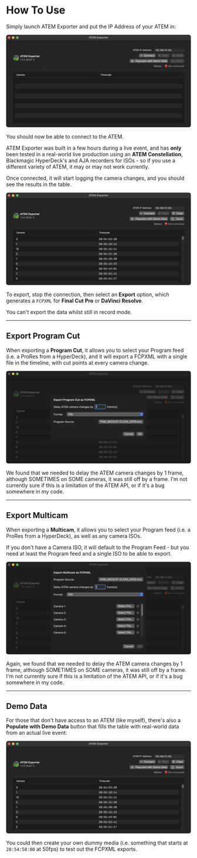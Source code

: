 # How To Use

Simply launch ATEM Exporter and put the IP Address of your ATEM in:

![](/static/default-screen.png)

You should now be able to connect to the ATEM.

ATEM Exporter was built in a few hours during a live event, and has **only** been tested in a real-world live production using an **ATEM Constellation**, Blackmagic HyperDeck's and AJA recorders for ISOs - so if you use a different variety of ATEM, it may or may not work currently.

Once connected, it will start logging the camera changes, and you should see the results in the table.

![](/static/demo-data.png)

To export, stop the connection, then select an **Export** option, which generates a `FCPXML` for **Final Cut Pro** or **DaVinci Resolve**.

You can't export the data whilst still in record mode.

---

## Export Program Cut

When exporting a **Program Cut**, it allows you to select your Program feed (i.e. a ProRes from a HyperDeck), and it will export a FCPXML with a single file in the timeline, with cut points at every camera change.

![](/static/program-cut.png)

We found that we needed to delay the ATEM camera changes by 1 frame, although SOMETIMES on SOME cameras, it was still off by a frame. I'm not currently sure if this is a limitation of the ATEM API, or if it's a bug somewhere in my code.

---

## Export Multicam

When exporting a **Multicam**, it allows you to select your Program feed (i.e. a ProRes from a HyperDeck), as well as any camera ISOs.

If you don't have a Camera ISO, it will default to the Program Feed - but you need at least the Program feed and a single ISO to be able to export.

![](/static/multicam.png)

Again, we found that we needed to delay the ATEM camera changes by 1 frame, although SOMETIMES on SOME cameras, it was still off by a frame. I'm not currently sure if this is a limitation of the ATEM API, or if it's a bug somewhere in my code.

---

## Demo Data

For those that don't have access to an ATEM (like myself), there's also a **Populate with Demo Data** button that fills the table with real-world data from an actual live event:

![](/static/demo-data.png)

You could then create your own dummy media (i.e. something that starts at `20:54:50:00` at 50fps) to test out the FCPXML exports.